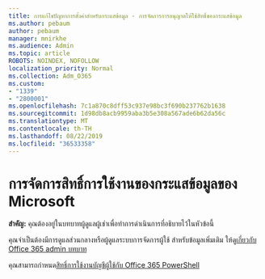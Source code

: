 ```yaml
---
title: การแก้ไขปัญหาการตั้งค่าสำหรับกระแสข้อมูล - การจัดการการอนุญาตให้ใช้สิทธิ์ของกระแสข้อมูล
ms.author: pebaum
author: pebaum
manager: mnirkhe
ms.audience: Admin
ms.topic: article
ROBOTS: NOINDEX, NOFOLLOW
localization_priority: Normal
ms.collection: Adm_O365
ms.custom:
- "1339"
- "2800001"
ms.openlocfilehash: 7c1a870c8dff53c937e98bc3f690b237762b1638
ms.sourcegitcommit: 1d98db8acb9959aba3b5e308a567ade6b62da56c
ms.translationtype: MT
ms.contentlocale: th-TH
ms.lasthandoff: 08/22/2019
ms.locfileid: "36533358"
---
```

# <a name="managing-microsoft-stream-licenses"></a>การจัดการสิทธิ์การใช้งานของกระแสข้อมูลของ Microsoft

**สำคัญ:** คุณต้องอยู่ในบทบาทผู้ดูแลผู้เช่าเพื่อทำการดำเนินการที่อธิบายไว้ในหัวข้อนี้

คุณจำเป็นต้องมีการดูแลส่วนกลางหรือผู้ดูแลระบบการจัดการผู้ใช้ สำหรับข้อมูลเพิ่มเติม ให้ดู[เกี่ยวกับ Office 365 admin บทบาท](https://support.office.com/article/About-Office-365-admin-roles-da585eea-f576-4f55-a1e0-87090b6aaa9d)

คุณสามารถกำหนด[สิทธิ์การใช้งานบัญชีผู้ใช้กับ Office 365 PowerShell](https://go.microsoft.com/fwlink/p/?linkid=850410)
